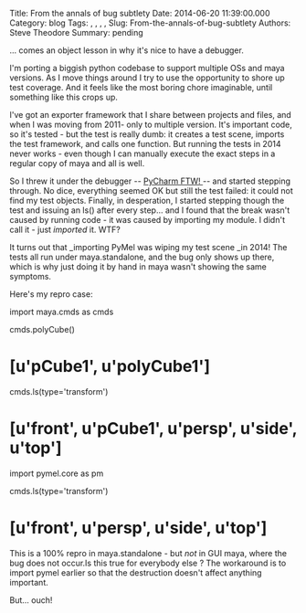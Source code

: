 Title: From the annals of bug subtlety
Date: 2014-06-20 11:39:00.000
Category: blog
Tags: , , , , 
Slug: From-the-annals-of-bug-subtlety
Authors: Steve Theodore
Summary: pending

... comes an object lesson in why it's nice to have a debugger.

  


I'm porting a biggish python codebase to support multiple OSs  and maya versions.  As I move things around I try to use the opportunity to shore up test coverage.  And it feels like the most boring chore imaginable, until something like this crops up.

  


I've got an exporter framework that I share between projects and files, and when I was moving from 2011- only to multiple version.  It's important code, so it's tested - but the test is really dumb: it creates a test scene, imports the test framework, and calls one function. But running the tests in 2014 never works - even though I can manually execute the exact steps in a regular copy of maya and all is well.

  


So I threw it under the debugger -- [PyCharm FTW! ](http://www.jetbrains.com/pycharm/) \-- and started stepping through. No dice, everything seemed OK but still the test failed: it could not find my test objects. Finally, in desperation, I started stepping though the test and issuing an ls() after every step... and I found that the break wasn't caused by running code - it was caused by importing my module.  I didn't call it - just _imported_ it.  WTF?

  


It turns out that _importing PyMel was wiping my test scene _in 2014! The tests all run under maya.standalone, and the bug only shows up there, which is why just doing it by hand in maya wasn't showing the same symptoms.

  


Here's my repro case:

  


import maya.cmds as cmds

cmds.polyCube()

# [u'pCube1', u'polyCube1']

cmds.ls(type='transform')

# [u'front', u'pCube1', u'persp', u'side', u'top']

import pymel.core as pm

cmds.ls(type='transform')

# [u'front', u'persp', u'side', u'top']

  


This is a 100% repro in maya.standalone - but _not_ in GUI maya, where the bug does not occur.Is this true for everybody else ?   The workaround is to import pymel earlier so that the destruction doesn't affect anything important. 

  


But... ouch!

  


